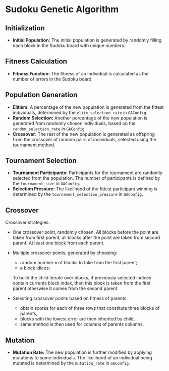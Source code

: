 # Sudoku Genetic Algorithm
## Initialization

 - **Initial Population:** The initial population is generated by randomly filling each block in the Sudoku board with unique numbers.

 ## Fitness Calculation

 - **Fitness Function:** The fitness of an individual is calculated as the number of errors in the Sudoku board.

 ## Population Generation

 - **Elitism:** A percentage of the new population is generated from the fittest individuals, determined by the `elite_selection_rate` in `GAConfig`.
 - **Random Selection:** Another percentage of the new population is generated from randomly chosen individuals, based on the `random_selection_rate` in `GAConfig`.
 - **Crossover:** The rest of the new population is generated as offspring from the crossover of random pairs of individuals, selected using the tournament method.

 ## Tournament Selection

 - **Tournament Participants:** Participants for the tournament are randomly selected from the population. The number of participants is defined by the `tournament_size` in `GAConfig`.
 - **Selection Pressure:** The likelihood of the fittest participant winning is determined by the `tournament_selection_pressure` in `GAConfig`.

 ## Crossover

Crossover strategies:
 - One crossover point, randomly chosen. All blocks before the point are taken from first parent, all blocks after the point are taken from second parent. At least one block from each parent.
 - Multiple crossover points, generated by choosing:
    - random number `m` of blocks to take from the first parent;
    - `m` block idices;
    
    To build the child iterate over blocks, if previously selected indices contain currents block index, then this block is taken from the first parent otherwise it comes from the second parent.
 - Selecting crossover points based on fitness of parents:
    - obtain scores for each of three rows that constitute three blocks of parents,
    - blocks with the lowest error are then inherited by child,
    - same method is then used for columns of parents columns.

 ## Mutation

 - **Mutation Rate:** The new population is further modified by applying mutations to some individuals. The likelihood of an individual being mutated is determined by the `mutation_rate` in `GAConfig`.

